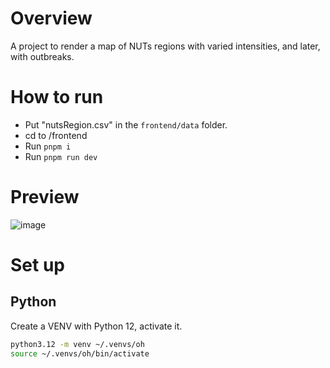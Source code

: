 # Overview
A project to render a map of NUTs regions with varied intensities, and later, with outbreaks.

# How to run
- Put "nutsRegion.csv" in the `frontend/data` folder.
- cd to /frontend
- Run `pnpm i`
- Run `pnpm run dev`

# Preview
![image](https://github.com/user-attachments/assets/b7273a78-15a7-4304-88ea-d4b537f7c03e)


# Set up

## Python
Create a VENV with Python 12, activate it.
```bash
python3.12 -m venv ~/.venvs/oh
source ~/.venvs/oh/bin/activate
```